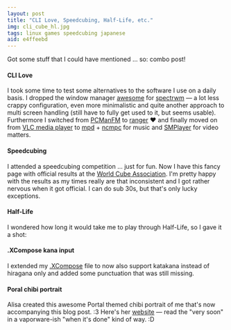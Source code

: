 ```yaml
---
layout: post
title: "CLI Love, Speedcubing, Half-Life, etc."
img: cli_cube_hl.jpg
tags: linux games speedcubing japanese
aid: e4ffeebd
---
```


Got some stuff that I could have mentioned ... so: combo post!

#### CLI Love
I took some time to test some alternatives to the software I use on a daily basis. I dropped the window manager [awesome](http://awesome.naquadah.org/) for [spectrwm](https://opensource.conformal.com/wiki/spectrwm) — a lot less crappy configuration, even more minimalistic and quite another approach to multi screen handling (still have to fully get used to it, but seems usable).  
Furthermore I switched from [PCManFM](http://wiki.lxde.org/en/PCManFM) to [ranger](http://ranger.nongnu.org/) ♥ and finally moved on from [VLC media player](http://www.videolan.org/) to [mpd](http://mpd.wikia.com/) + [ncmpc](http://freecode.com/projects/ncmpc) for music and [SMPlayer](http://smplayer.sourceforge.net/) for video matters.

#### Speedcubing
I attended a speedcubing competition ... just for fun. Now I have this fancy page with official results at the [World Cube Association](http://www.worldcubeassociation.org/results/p.php?i=2013SAIE02). I'm pretty happy with the results as my times really are that inconsistent and I got rather nervous when it got official. I can do sub 30s, but that's only lucky exceptions.

#### Half-Life
I wondered how long it would take me to play through Half-Life, so I gave it a shot:  
<!-- ytdd:and recorded the hole thing:LuvLcz67zYM -->  

#### .XCompose kana input
I extended my [.XCompose](https://raw.github.com/IllDepence/dotfiles/master/XCompose) file to now also support katakana instead of hiragana only and added some punctuation that was still missing.

#### Poral chibi portrait
Alisa created this awesome Portal themed chibi portrait of me that's now accompanying this blog post. :3 Here's her [website](http://sakubik.com/) — read the "very soon" in a vaporware-ish "when it's done" kind of way. :D
